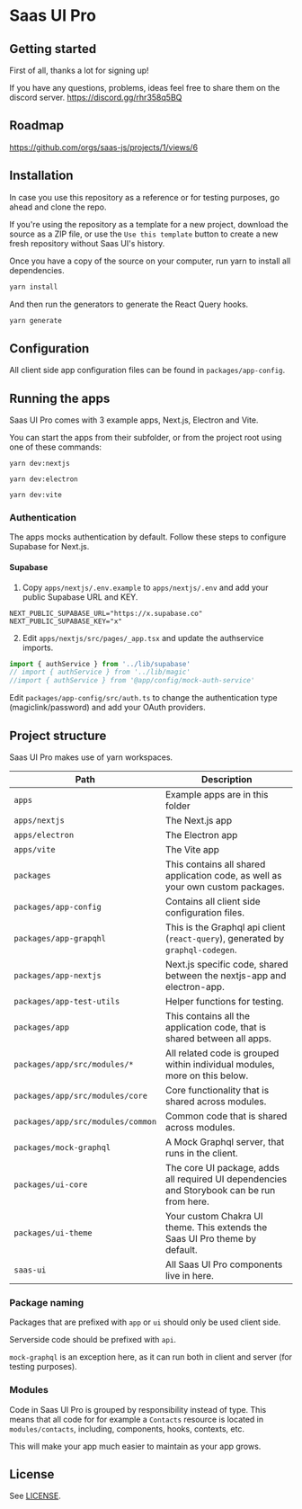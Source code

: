 # Saas UI Pro

## Getting started

First of all, thanks a lot for signing up!

If you have any questions, problems, ideas feel free to share them on the discord server.
https://discord.gg/rhr358q5BQ

## Roadmap

https://github.com/orgs/saas-js/projects/1/views/6

## Installation

In case you use this repository as a reference or for testing purposes, go ahead and clone the repo.

If you're using the repository as a template for a new project, download the source as a ZIP file, or use the `Use this template` button to create a new fresh repository without Saas UI's history.

Once you have a copy of the source on your computer, run yarn to install all dependencies.

```bash
yarn install
```

And then run the generators to generate the React Query hooks.

```bash
yarn generate
```

## Configuration

All client side app configuration files can be found in `packages/app-config`.

## Running the apps

Saas UI Pro comes with 3 example apps, Next.js, Electron and Vite.

You can start the apps from their subfolder, or from the project root using one of these commands:

```
yarn dev:nextjs

yarn dev:electron

yarn dev:vite
```

### Authentication

The apps mocks authentication by default. Follow these steps to configure Supabase for Next.js.

#### Supabase

1. Copy `apps/nextjs/.env.example` to `apps/nextjs/.env` and add your public Supabase URL and KEY.

```
NEXT_PUBLIC_SUPABASE_URL="https://x.supabase.co"
NEXT_PUBLIC_SUPABASE_KEY="x"
```

2. Edit `apps/nextjs/src/pages/_app.tsx` and update the authservice imports.

```js
import { authService } from '../lib/supabase'
// import { authService } from '../lib/magic'
//import { authService } from '@app/config/mock-auth-service'
```

Edit `packages/app-config/src/auth.ts` to change the authentication type (magiclink/password) and add your OAuth providers.

## Project structure

Saas UI Pro makes use of yarn workspaces.

| Path                              | Description                                                                                |
| --------------------------------- | ------------------------------------------------------------------------------------------ |
| `apps`                            | Example apps are in this folder                                                            |
| `apps/nextjs`                     | The Next.js app                                                                            |
| `apps/electron`                   | The Electron app                                                                           |
| `apps/vite`                       | The Vite app                                                                               |
| `packages`                        | This contains all shared application code, as well as your own custom packages.            |
| `packages/app-config`             | Contains all client side configuration files.                                              |
| `packages/app-grapqhl`            | This is the Graphql api client (`react-query`), generated by `graphql-codegen`.            |
| `packages/app-nextjs`             | Next.js specific code, shared between the nextjs-app and electron-app.                     |
| `packages/app-test-utils`         | Helper functions for testing.                                                              |
| `packages/app`                    | This contains all the application code, that is shared between all apps.                   |
| `packages/app/src/modules/*`      | All related code is grouped within individual modules, more on this below.                 |
| `packages/app/src/modules/core`   | Core functionality that is shared across modules.                                          |
| `packages/app/src/modules/common` | Common code that is shared across modules.                                                 |
| `packages/mock-graphql`           | A Mock Graphql server, that runs in the client.                                            |
| `packages/ui-core`                | The core UI package, adds all required UI dependencies and Storybook can be run from here. |
| `packages/ui-theme`               | Your custom Chakra UI theme. This extends the Saas UI Pro theme by default.                |
| `saas-ui`                         | All Saas UI Pro components live in here.                                                   |

### Package naming

Packages that are prefixed with `app` or `ui` should only be used client side.

Serverside code should be prefixed with `api`.

`mock-graphql` is an exception here, as it can run both in client and server (for testing purposes).

### Modules

Code in Saas UI Pro is grouped by responsibility instead of type. This means that all code for for example a `Contacts` resource is
located in `modules/contacts`, including, components, hooks, contexts, etc.

This will make your app much easier to maintain as your app grows.

## License

See [LICENSE](./LICENSE).
